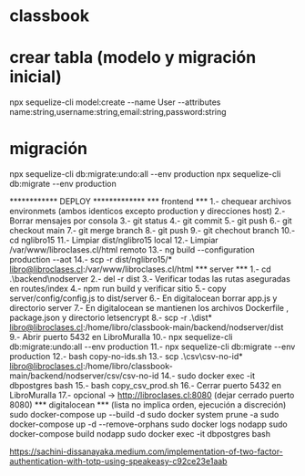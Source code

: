 # classbook

# crear tabla (modelo y migración inicial)
npx sequelize-cli model:create --name User --attributes name:string,username:string,email:string,password:string
# migración
npx sequelize-cli db:migrate:undo:all --env production
npx sequelize-cli db:migrate --env production

************ DEPLOY *************
*** frontend ***
1.- chequear archivos environmets (ambos identicos excepto production y direcciones host)
2.- Borrar mensajes por consola
3.- git status 
4.- git commit
5.- git push 
6.- git checkout main
7.- git merge branch
8.- git push
9.- git chechout branch
10.- cd nglibro15
11.- Limpiar dist/nglibro15 local
12.- Limpiar /var/www/libroclases.cl/html remoto
13.- ng build --configuration production --aot
14.- scp -r dist/nglibro15/* libro@libroclases.cl:/var/www/libroclases.cl/html
*** server ***
1.- cd .\backend\nodserver
2.- del -r dist
3.- Verificar todas las rutas aseguradas en routes/index
4.- npm run build y verificar sitio
5.- copy server/config/config.js to dist/server
6.- En digitalocean borrar app.js y directorio server
7.- En digitalocean se mantienen los archivos Dockerfile , package.json y directorio letsencrypt
8.- scp -r .\dist\* libro@libroclases.cl:/home/libro/classbook-main/backend/nodserver/dist
9.- Abrir puerto 5432 en LibroMuralla
10.- npx sequelize-cli db:migrate:undo:all --env production
11.- npx sequelize-cli db:migrate --env production
12.- bash copy-no-ids.sh
13.- scp .\csv\csv-no-id\* libro@libroclases.cl:/home/libro/classbook-main/backend/nodserver/csv/csv-no-id
14.- sudo docker exec -it dbpostgres bash 
15.- bash copy_csv_prod.sh
16.- Cerrar puerto 5432 en LibroMuralla
17.- opcional -> http://libroclases.cl:8080 (dejar cerrado puerto 8080)
*** digitalocean ***
(lista no implica orden, ejecución a discreción)
sudo docker-compose up --build -d
sudo docker system prune -a
sudo docker-compose up -d --remove-orphans
sudo docker logs nodapp
sudo docker-compose build nodapp
sudo docker exec -it dbpostgres bash



https://sachini-dissanayaka.medium.com/implementation-of-two-factor-authentication-with-totp-using-speakeasy-c92ce23e1aab
